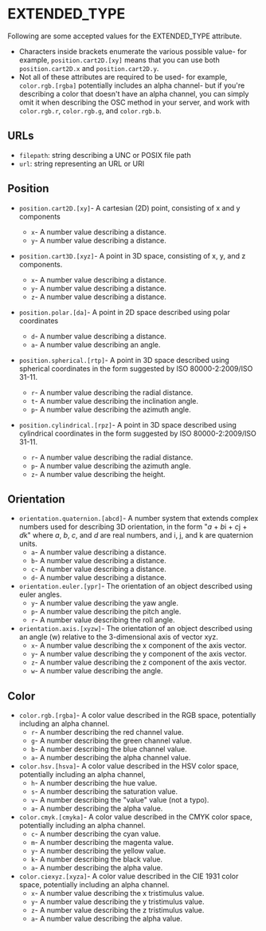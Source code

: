 # EXTENDED_TYPE

Following are some accepted values for the EXTENDED_TYPE attribute.
- Characters inside brackets enumerate the various possible value- for example, `position.cart2D.[xy]` means that you can use both `position.cart2D.x` and `position.cart2D.y`.
- Not all of these attributes are required to be used- for example, `color.rgb.[rgba]` potentially includes an alpha channel- but if you're describing a color that doesn't have an alpha channel, you can simply omit it when describing the OSC method in your server, and work with `color.rgb.r`, `color.rgb.g`, and `color.rgb.b`.

## URLs

- `filepath`: string describing a UNC or POSIX file path
- `url`: string representing an URL or URI

## Position

- `position.cart2D.[xy]`- A cartesian (2D) point, consisting of x and y components
  - `x`- A number value describing a distance.
  - `y`- A number value describing a distance.

- `position.cart3D.[xyz]`- A point in 3D space, consisting of x, y, and z components.
  - `x`- A number value describing a distance.
  - `y`- A number value describing a distance.
  - `z`- A number value describing a distance.

- `position.polar.[da]`- A point in 2D space described using polar coordinates
  - `d`- A number value describing a distance.
  - `a`- A number value describing an angle.
- `position.spherical.[rtp]`- A point in 3D space described using spherical coordinates in the form suggested by ISO 80000-2:2009/ISO 31-11.
  - `r`- A number value describing the radial distance.
  - `t`- A number value describing the inclination angle.
  - `p`- A number value describing the azimuth angle.
- `position.cylindrical.[rpz]`- A point in 3D space described using cylindrical coordinates in the form suggested by ISO 80000-2:2009/ISO 31-11.
  - `r`- A number value describing the radial distance.
  - `p`- A number value describing the azimuth angle.
  - `z`- A number value describing the height.

## Orientation

- `orientation.quaternion.[abcd]`- A number system that extends complex numbers used for describing 3D orientation, in the form "*a* + *b*i + *c*j + *d*k" where *a*, *b*, *c*, and *d* are real numbers, and i, j, and k are quaternion units.
  - `a`- A number value describing a distance.
  - `b`- A number value describing a distance.
  - `c`- A number value describing a distance.
  - `d`- A number value describing a distance.
- `orientation.euler.[ypr]`- The orientation of an object described using euler angles.
  - `y`- A number value describing the yaw angle.
  - `p`- A number value describing the pitch angle.
  - `r`- A number value describing the roll angle.
- `orientation.axis.[xyzw]`- The orientation of an object described using an angle (w) relative to the 3-dimensional axis of vector xyz.
  - `x`- A number value describing the x component of the axis vector.
  - `y`- A number value describing the y component of the axis vector.
  - `z`- A number value describing the z component of the axis vector.
  - `w`- A number value describing the angle.

## Color

- `color.rgb.[rgba]`- A color value described in the RGB space, potentially including an alpha channel.
  - `r`- A number describing the red channel value.
  - `g`- A number describing the green channel value.
  - `b`- A number describing the blue channel value.
  - `a`- A number describing the alpha channel value.
- `color.hsv.[hsva]`- A color value described in the HSV color space, potentially including an alpha channel,
  - `h`- A number describing the hue value.
  - `s`- A number describing the saturation value.
  - `v`- A number describing the "value" value (not a typo).
  - `a`- A number describing the alpha value.
- `color.cmyk.[cmyka]`- A color value described in the CMYK color space, potentially including an alpha channel.
  - `c`- A number describing the cyan value.
  - `m`- A number describing the magenta value.
  - `y`- A number describing the yellow value.
  - `k`- A number describing the black value.
  - `a`- A number describing the alpha value.
- `color.ciexyz.[xyza]`- A color value described in the CIE 1931 color space, potentially including an alpha channel.
  - `x`- A number value describing the x tristimulus value.
  - `y`- A number value describing the y tristimulus value.
  - `z`- A number value describing the z tristimulus value.
  - `a`- A number value describing the alpha value.
